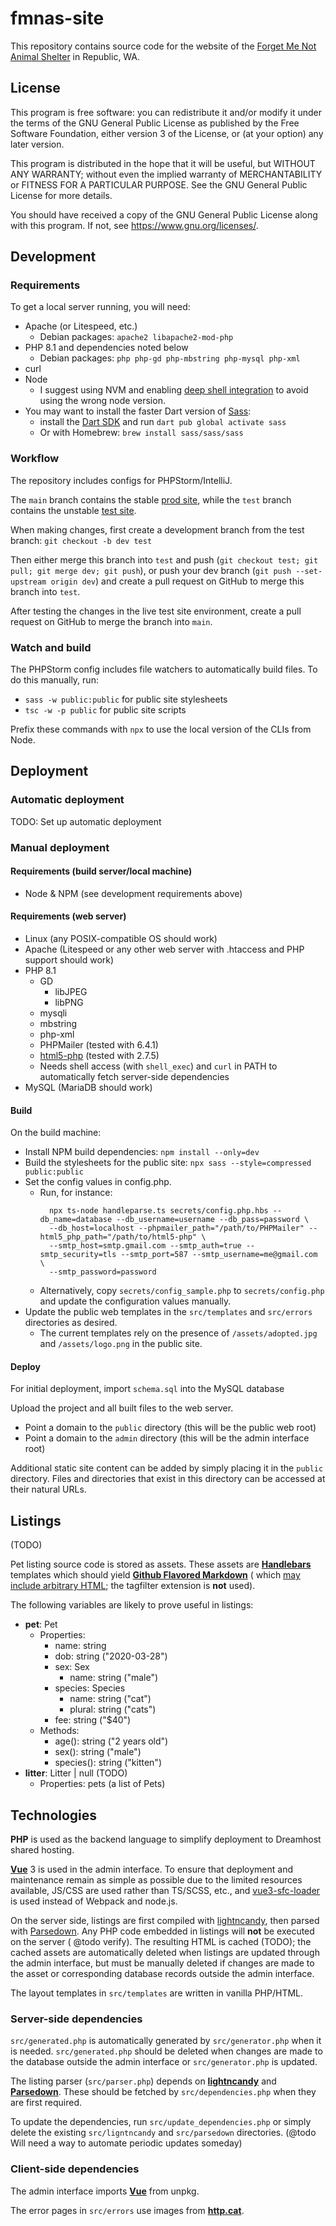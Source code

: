 # fmnas-site

This repository contains source code for the website of the
[Forget Me Not Animal Shelter](https://forgetmenotshelter.org)
in Republic, WA.

## License

This program is free software: you can redistribute it and/or modify it under the terms of the GNU General Public
License as published by the Free Software Foundation, either version 3 of the License, or
(at your option) any later version.

This program is distributed in the hope that it will be useful, but WITHOUT ANY WARRANTY; without even the implied
warranty of MERCHANTABILITY or FITNESS FOR A PARTICULAR PURPOSE. See the GNU General Public License for more details.

You should have received a copy of the GNU General Public License along with this program. If not,
see <https://www.gnu.org/licenses/>.

## Development

### Requirements

To get a local server running, you will need:

* Apache (or Litespeed, etc.)
	* Debian packages: `apache2 libapache2-mod-php`
* PHP 8.1 and dependencies noted below
	* Debian packages: `php php-gd php-mbstring php-mysql php-xml`
* curl
* Node
	* I suggest using NVM and enabling [deep shell integration](https://github.com/nvm-sh/nvm#deeper-shell-integration) to
	  avoid using the wrong node version.
* You may want to install the faster Dart version of [Sass](https://sass-lang.com/install):
	* install the [Dart SDK](https://dart.dev/get-dart) and run `dart pub global activate sass`
	* Or with Homebrew: `brew install sass/sass/sass`

### Workflow

The repository includes configs for PHPStorm/IntelliJ.

The `main` branch contains the stable [prod site](https://forgetmenotshelter.org), while the `test` branch contains the
unstable [test site](http://fmnas.org).

When making changes, first create a development branch from the test branch: `git checkout -b dev test`

Then either merge this branch into `test` and push (`git checkout test; git pull; git merge dev; git push`), or push
your dev branch (`git push --set-upstream origin dev`) and create a pull request on GitHub to merge this branch
into `test`.

After testing the changes in the live test site environment, create a pull request on GitHub to merge the branch into
`main`.

### Watch and build

The PHPStorm config includes file watchers to automatically build files. To do this manually, run:

* `sass -w public:public` for public site stylesheets
* `tsc -w -p public` for public site scripts

Prefix these commands with `npx` to use the local version of the CLIs from Node.

## Deployment

### Automatic deployment

TODO: Set up automatic deployment

### Manual deployment

#### Requirements (build server/local machine)

<!-- @todo Add requirements for vue build server --> 

* Node & NPM (see development requirements above)

#### Requirements (web server)

* Linux (any POSIX-compatible OS should work)
* Apache (Litespeed or any other web server with .htaccess and PHP support should work)
* PHP 8.1
	* GD
		* libJPEG
		* libPNG
	* mysqli
	* mbstring
	* php-xml
	* PHPMailer (tested with 6.4.1)
	* [html5-php](https://github.com/Masterminds/html5-php) (tested with 2.7.5)
	* Needs shell access (with `shell_exec`) and `curl` in PATH to automatically fetch server-side dependencies
* MySQL (MariaDB should work)

#### Build

On the build machine:

* Install NPM build dependencies: `npm install --only=dev`
* Build the stylesheets for the public site: `npx sass --style=compressed public:public`
* Set the config values in config.php.
	* Run, for instance:
	  ```shell
		npx ts-node handleparse.ts secrets/config.php.hbs --db_name=database --db_username=username --db_pass=password \
		--db_host=localhost --phpmailer_path="/path/to/PHPMailer" --html5_php_path="/path/to/html5-php" \
		--smtp_host=smtp.gmail.com --smtp_auth=true --smtp_security=tls --smtp_port=587 --smtp_username=me@gmail.com \
		--smtp_password=password
		```
	* Alternatively, copy `secrets/config_sample.php` to `secrets/config.php` and update the configuration values
	  manually.
* Update the public web templates in the `src/templates` and `src/errors` directories as desired.
	* The current templates rely on the presence of `/assets/adopted.jpg` and `/assets/logo.png` in the public site.

<!-- @todo Minify JS and HTML -->

#### Deploy

For initial deployment, import `schema.sql` into the MySQL database

Upload the project and all built files to the web server.

* Point a domain to the `public` directory (this will be the public web root)
* Point a domain to the `admin` directory (this will be the admin interface root)

Additional static site content can be added by simply placing it in the `public` directory. Files and directories that
exist in this directory can be accessed at their natural URLs.

## Listings

(TODO)

Pet listing source code is stored as assets. These assets are **[Handlebars](https://handlebarsjs.com)** templates which
should yield **[Github Flavored Markdown](https://github.github.com/gfm/)** (
which [may include arbitrary HTML](https://github.github.com/gfm/#raw-html); the tagfilter extension is **not** used).

The following variables are likely to prove useful in listings:

* **pet**: Pet
	* Properties:
		* name: string
		* dob: string ("2020-03-28")
		* sex: Sex
			* name: string ("male")
		* species: Species
			* name: string ("cat")
			* plural: string ("cats")
		* fee: string ("$40")
	* Methods:
		* age(): string ("2 years old")
		* sex(): string ("male")
		* species(): string ("kitten")
* **litter**: Litter | null (TODO)
	* Properties: pets (a list of Pets)

## Technologies

**PHP** is used as the backend language to simplify deployment to Dreamhost shared hosting.

[**Vue**](https:/vuejs.org) 3 is used in the admin interface. To ensure that deployment and maintenance remain as simple
as possible due to the limited resources available, JS/CSS are used rather than TS/SCSS, etc.,
and [vue3-sfc-loader](https://github.com/FranckFreiburger/vue3-sfc-loader)
is used instead of Webpack and node.js.

On the server side, listings are first compiled with [lightncandy](https://github.com/zordius/lightncandy), then parsed
with [Parsedown](https://parsedown.org/). Any PHP code embedded in listings will **not** be executed on the server (
@todo verify). The resulting HTML is cached (TODO); the cached assets are automatically deleted when listings are
updated through the admin interface, but must be manually deleted if changes are made to the asset or corresponding
database records outside the admin interface.

<!-- The client-side editor is [Toast UI Editor](https://ui.toast.com/tui-editor/). Need an extension for Handlebars support. Maybe use StackEdit or something instead.
CKEditor, Simditor -->
<!-- https://softwarerecs.stackexchange.com/questions/5746/markdown-editor-for-windows-with-live-rendering-in-the-editing-pane-not-in-a-se -->

The layout templates in `src/templates` are written in vanilla PHP/HTML.

### Server-side dependencies

`src/generated.php` is automatically generated by `src/generator.php` when it is needed.
`src/generated.php` should be deleted when changes are made to the database outside the admin interface
or `src/generator.php` is updated.

The listing parser (`src/parser.php`) depends on
[**lightncandy**](https://github.com/zordius/lightncandy) and
[**Parsedown**](https://parsedown.org/). These should be fetched by `src/dependencies.php` when they are first required.

To update the dependencies, run `src/update_dependencies.php` or simply delete the existing `src/ligntncandy`
and `src/parsedown`
directories. (@todo Will need a way to automate periodic updates someday)

### Client-side dependencies

The admin interface imports [**Vue**](https://vuejs.org) from unpkg.
<!-- The listing editor imports 
[**Toast UI Editor**](https://ui.toast.com/tui-editor/)
from the Toast CDN. -->

The error pages in `src/errors` use images from [**http.cat**](https://http.cat).
